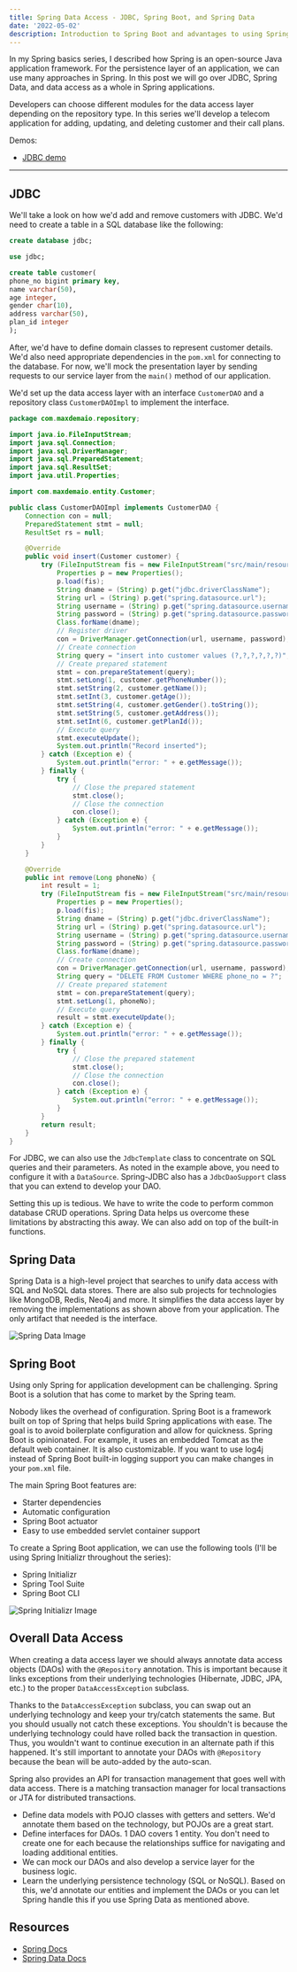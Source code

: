 ```yaml
---
title: Spring Data Access - JDBC, Spring Boot, and Spring Data
date: '2022-05-02'
description: Introduction to Spring Boot and advantages to using Spring Data
---
```


In my Spring basics series, I described how Spring is an open-source Java application framework. For the persistence layer of an application, we can use many approaches in Spring. In this post we will go over JDBC, Spring Data, and data access as a whole in Spring applications.

Developers can choose different modules for the data access layer depending on the repository type. In this series we'll develop a telecom application for adding, updating, and deleting customer and their call plans.

Demos:

- [JDBC demo](https://github.com/maxdemaio/demos/tree/main/data-demos/jdbc-example)

---

## JDBC

We'll take a look on how we'd add and remove customers with JDBC. We'd need to create a table in a SQL database like the following:

```sql
create database jdbc;

use jdbc;

create table customer(
phone_no bigint primary key,
name varchar(50),
age integer,
gender char(10),
address varchar(50),
plan_id integer
);
```

After, we'd have to define domain classes to represent customer details. We'd also need appropriate dependencies in the `pom.xml` for connecting to the database. For now, we'll mock the presentation layer by sending requests to our service layer from the `main()` method of our application.

We'd set up the data access layer with an interface `CustomerDAO` and a repository class `CustomerDAOImpl` to implement the interface.

```java
package com.maxdemaio.repository;

import java.io.FileInputStream;
import java.sql.Connection;
import java.sql.DriverManager;
import java.sql.PreparedStatement;
import java.sql.ResultSet;
import java.util.Properties;

import com.maxdemaio.entity.Customer;

public class CustomerDAOImpl implements CustomerDAO {
    Connection con = null;
    PreparedStatement stmt = null;
    ResultSet rs = null;

    @Override
    public void insert(Customer customer) {
        try (FileInputStream fis = new FileInputStream("src/main/resources/application.properties");) {
            Properties p = new Properties();
            p.load(fis);
            String dname = (String) p.get("jdbc.driverClassName");
            String url = (String) p.get("spring.datasource.url");
            String username = (String) p.get("spring.datasource.username");
            String password = (String) p.get("spring.datasource.password");
            Class.forName(dname);
            // Register driver
            con = DriverManager.getConnection(url, username, password);
            // Create connection
            String query = "insert into customer values (?,?,?,?,?,?)";
            // Create prepared statement
            stmt = con.prepareStatement(query);
            stmt.setLong(1, customer.getPhoneNumber());
            stmt.setString(2, customer.getName());
            stmt.setInt(3, customer.getAge());
            stmt.setString(4, customer.getGender().toString());
            stmt.setString(5, customer.getAddress());
            stmt.setInt(6, customer.getPlanId());
            // Execute query
            stmt.executeUpdate();
            System.out.println("Record inserted");
        } catch (Exception e) {
            System.out.println("error: " + e.getMessage());
        } finally {
            try {
                // Close the prepared statement
                stmt.close();
                // Close the connection
                con.close();
            } catch (Exception e) {
                System.out.println("error: " + e.getMessage());
            }
        }
    }

    @Override
    public int remove(Long phoneNo) {
        int result = 1;
        try (FileInputStream fis = new FileInputStream("src/main/resources/application.properties");) {
            Properties p = new Properties();
            p.load(fis);
            String dname = (String) p.get("jdbc.driverClassName");
            String url = (String) p.get("spring.datasource.url");
            String username = (String) p.get("spring.datasource.username");
            String password = (String) p.get("spring.datasource.password");
            Class.forName(dname);
            // Create connection
            con = DriverManager.getConnection(url, username, password);
            String query = "DELETE FROM Customer WHERE phone_no = ?";
            // Create prepared statement
            stmt = con.prepareStatement(query);
            stmt.setLong(1, phoneNo);
            // Execute query
            result = stmt.executeUpdate();
        } catch (Exception e) {
            System.out.println("error: " + e.getMessage());
        } finally {
            try {
                // Close the prepared statement
                stmt.close();
                // Close the connection
                con.close();
            } catch (Exception e) {
                System.out.println("error: " + e.getMessage());
            }
        }
        return result;
    }
}

```

For JDBC, we can also use the `JdbcTemplate` class to concentrate on SQL queries and their parameters. As noted in the example above, you need to configure it with a `DataSource`. Spring-JDBC also has a `JdbcDaoSupport` class that you can extend to develop your DAO.

Setting this up is tedious. We have to write the code to perform common database CRUD operations. Spring Data helps us overcome these limitations by abstracting this away. We can also add on top of the built-in functions.

## Spring Data

Spring Data is a high-level project that searches to unify data access with SQL and NoSQL data stores. There are also sub projects for technologies like MongoDB, Redis, Neo4j and more. It simplifies the data access layer by removing the implementations as shown above from your application. The only artifact that needed is the interface.

![Spring Data Image](/static/images/jpa/jpa.png)

## Spring Boot

Using only Spring for application development can be challenging. Spring Boot is a solution that has come to market by the Spring team.

Nobody likes the overhead of configuration. Spring Boot is a framework built on top of Spring that helps build Spring applications with ease. The goal is to avoid boilerplate configuration and allow for quickness. Spring Boot is opinionated. For example, it uses an embedded Tomcat as the default web container. It is also customizable. If you want to use log4j instead of Spring Boot built-in logging support you can make changes in your `pom.xml` file.

The main Spring Boot features are:

- Starter dependencies
- Automatic configuration
- Spring Boot actuator
- Easy to use embedded servlet container support

To create a Spring Boot application, we can use the following tools (I'll be using Spring Initializr throughout the series):

- Spring Initializr
- Spring Tool Suite
- Spring Boot CLI

![Spring Initializr Image](/static/images/jpa/init.png)

## Overall Data Access

When creating a data access layer we should always annotate data access objects (DAOs) with the `@Repository` annotation. This is important because it links exceptions from their underlying technologies (Hibernate, JDBC, JPA, etc.) to the proper `DataAccessException` subclass.

Thanks to the `DataAccessException` subclass, you can swap out an underlying technology and keep your try/catch statements the same. But you should usually not catch these exceptions. You shouldn't is because the underlying technology could have rolled back the transaction in question. Thus, you wouldn't want to continue execution in an alternate path if this happened. It's still important to annotate your DAOs with `@Repository` because the bean will be auto-added by the auto-scan.

Spring also provides an API for transaction management that goes well with data access. There is a matching transaction manager for local transactions or JTA for distributed transactions.

- Define data models with POJO classes with getters and setters. We'd annotate them based on the technology, but POJOs are a great start.
- Define interfaces for DAOs. 1 DAO covers 1 entity. You don't need to create one for each because the relationships suffice for navigating and loading additional entities.
- We can mock our DAOs and also develop a service layer for the business logic.
- Learn the underlying persistence technology (SQL or NoSQL). Based on this, we'd annotate our entities and implement the DAOs or you can let Spring handle this if you use Spring Data as mentioned above.

## Resources

- [Spring Docs](http://docs.spring.io/spring/docs/current/spring-framework-reference/htmlsingle/)
- [Spring Data Docs](http://docs.spring.io/spring-data/data-commons/docs/1.9.2.RELEASE/reference/html/)
